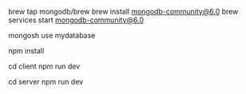 brew tap mongodb/brew
brew install mongodb-community@6.0
brew services start mongodb-community@6.0  

mongosh
use mydatabase

npm install

cd client
npm run dev

cd server
npm run dev

